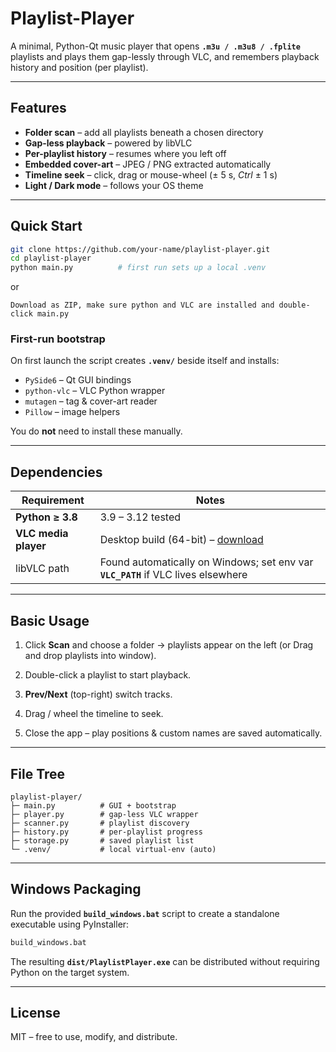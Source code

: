 # Playlist-Player

A minimal, Python-Qt music player that opens **`.m3u / .m3u8 / .fplite`** playlists and plays them gap-lessly through VLC, and remembers playback history and position (per playlist).

---

## Features
* **Folder scan** – add all playlists beneath a chosen directory  
* **Gap-less playback** – powered by libVLC  
* **Per-playlist history** – resumes where you left off  
* **Embedded cover-art** – JPEG / PNG extracted automatically  
* **Timeline seek** – click, drag or mouse-wheel (± 5 s, *Ctrl* ± 1 s)  
* **Light / Dark mode** – follows your OS theme

---

## Quick Start

```bash
git clone https://github.com/your-name/playlist-player.git
cd playlist-player
python main.py          # first run sets up a local .venv
````
or
````
Download as ZIP, make sure python and VLC are installed and double-click main.py
````

### First-run bootstrap

On first launch the script creates **`.venv/`** beside itself and installs:

* `PySide6` – Qt GUI bindings
* `python-vlc` – VLC Python wrapper
* `mutagen` – tag & cover-art reader
* `Pillow` – image helpers

You do **not** need to install these manually.

---

## Dependencies

| Requirement          | Notes                                                                             |
| -------------------- | --------------------------------------------------------------------------------- |
| **Python ≥ 3.8**     | 3.9 – 3.12 tested                                                                 |
| **VLC media player** | Desktop build (64-bit) – [download](https://www.videolan.org/vlc/)                |
| libVLC path          | Found automatically on Windows; set env var **`VLC_PATH`** if VLC lives elsewhere |

---

## Basic Usage

1. Click **Scan** and choose a folder → playlists appear on the left (or Drag and drop playlists into window).
  
2. Double-click a playlist to start playback.
3. **Prev/Next** (top-right) switch tracks.
4. Drag / wheel the timeline to seek.
5. Close the app – play positions & custom names are saved automatically.

---

## File Tree

```
playlist-player/
├─ main.py          # GUI + bootstrap
├─ player.py        # gap-less VLC wrapper
├─ scanner.py       # playlist discovery
├─ history.py       # per-playlist progress
├─ storage.py       # saved playlist list
└─ .venv/           # local virtual-env (auto)
```

---

## Windows Packaging

Run the provided **`build_windows.bat`** script to create a standalone
executable using PyInstaller:

```cmd
build_windows.bat
```

The resulting **`dist/PlaylistPlayer.exe`** can be distributed without
requiring Python on the target system.

---

## License

MIT – free to use, modify, and distribute.
